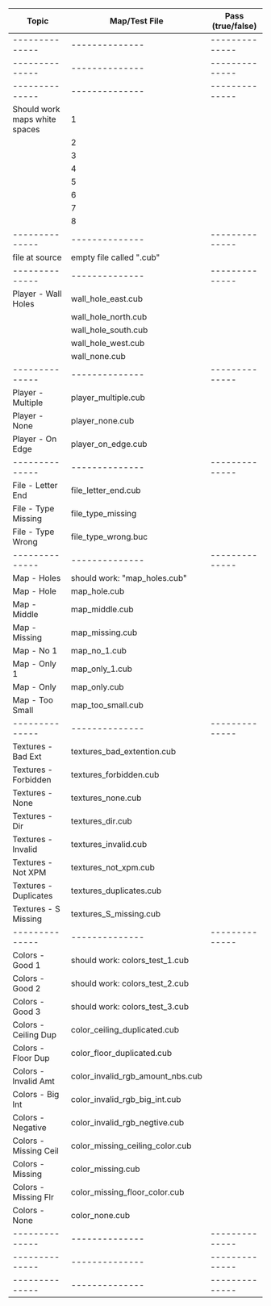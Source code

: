 | Topic                | Map/Test File                                 | Pass (true/false) |
|----------------------|-----------------------------------------------|-------------------|
| --------------       | --------------                                |    -------------- |
| --------------       | --------------                                |    -------------- |
| --------------       | --------------                                |    -------------- |
|  Should work maps white spaces      |  1                             |                 |
|                      |                 2                             |                 |
|                      |                 3                             |                 |
|                      |                 4                             |                 |
|                      |                 5                             |                 |
|                      |                 6                             |                 |
|                      |                 7                             |                 |
|                      |                 8                             |                   |
| --------------       | --------------                                |    -------------- |
|  file at source      |     empty file called ".cub"                  |                 |
| --------------       | --------------                                |    -------------- |
| Player - Wall Holes  | wall_hole_east.cub                            |                 |
|                      | wall_hole_north.cub                           |                 |
|                      | wall_hole_south.cub                           |                 |
|                      | wall_hole_west.cub                            |                 |
|                      | wall_none.cub                                 |                 |
| --------------       | --------------                                |    -------------- |
| Player - Multiple    | player_multiple.cub                           |                 |
| Player - None        | player_none.cub                               |                 |
| Player - On Edge     | player_on_edge.cub                            |                 |
| --------------       | --------------                                |    -------------- |
| File - Letter End    | file_letter_end.cub                           |  |
| File - Type Missing  | file_type_missing                             |                 |
| File - Type Wrong    | file_type_wrong.buc                           |                 |
| --------------       | --------------                                |    -------------- |
| Map - Holes          | should work:  "map_holes.cub"                 |                 |
| Map - Hole           | map_hole.cub                                  |                 |
| Map - Middle         | map_middle.cub                                |                |
| Map - Missing        | map_missing.cub                               |                 |
| Map - No 1           | map_no_1.cub                                  |                 |
| Map - Only 1         | map_only_1.cub                                |                |
| Map - Only           | map_only.cub                                  |                 |
| Map - Too Small      | map_too_small.cub                             |                 |
| --------------       | --------------                                |    -------------- |
| Textures - Bad Ext   | textures_bad_extention.cub                    |                 |
| Textures - Forbidden | textures_forbidden.cub                        |                 |
| Textures - None      | textures_none.cub                             |                 |
| Textures - Dir       | textures_dir.cub                              |                 |
| Textures - Invalid   | textures_invalid.cub                          |                 |
| Textures - Not XPM   | textures_not_xpm.cub                          |                 |
| Textures - Duplicates| textures_duplicates.cub                       |                |
| Textures - S Missing | textures_S_missing.cub                        |                 |
| --------------       | --------------                                |    -------------- |
| Colors - Good 1      |  should work:  colors_test_1.cub              |                 |
| Colors - Good 2      |  should work:   colors_test_2.cub             |                 |
| Colors - Good 3      |  should work:  colors_test_3.cub              |                 |
| Colors - Ceiling Dup | color_ceiling_duplicated.cub                  |                 |
| Colors - Floor Dup   | color_floor_duplicated.cub                    |                 |
| Colors - Invalid Amt | color_invalid_rgb_amount_nbs.cub              |                 |
| Colors - Big Int     | color_invalid_rgb_big_int.cub                 |                 |
| Colors - Negative    | color_invalid_rgb_negtive.cub                 |                 |
| Colors - Missing Ceil| color_missing_ceiling_color.cub               |                 |
| Colors - Missing     | color_missing.cub                             |                 |
| Colors - Missing Flr | color_missing_floor_color.cub                 |                 |
| Colors - None        | color_none.cub                                |                 |
| --------------       | --------------                                |    -------------- |
| --------------       | --------------                                |    -------------- |
| --------------       | --------------                                |    -------------- |
